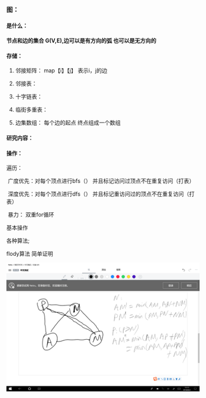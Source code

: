 ### 图：

#### 是什么：

#### 			节点和边的集合 G(V,E),边可以是有方向的弧 也可以是无方向的

#### 存储：

1. 邻接矩阵： map【i】【j】 表示i，j的边

2. 邻接表：   

3. 十字链表：

4. 临街多重表：

5. 边集数组： 每个边的起点 终点组成一个数组 

#### 研究内容：



#### 操作： 

遍历：

​	广度优先：对每个顶点进行bfs（） 并且标记访问过顶点不在重复访问（打表）

​	深度优先：对每个顶点进行dfs（） 并且标记重访问过的顶点不在重复访问（打表）

​	暴力： 双重for循环  

基本操作



各种算法;



flody算法 简单证明

![](..\pic\graph01.png)